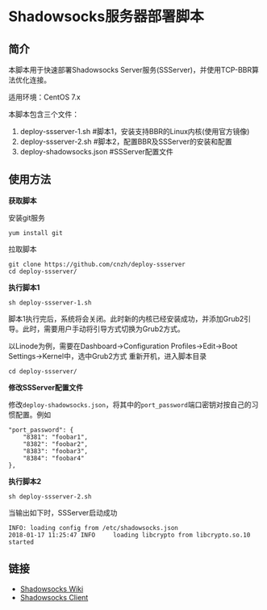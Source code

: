 # Shadowsocks服务器部署脚本

## 简介
本脚本用于快速部署Shadowsocks Server服务(SSServer)，并使用TCP-BBR算法优化连接。

适用环境：CentOS 7.x

本脚本包含三个文件：
1. deploy-ssserver-1.sh #脚本1，安装支持BBR的Linux内核(使用官方镜像)
2. deploy-ssserver-2.sh #脚本2，配置BBR及SSServer的安装和配置
3. deploy-shadowsocks.json #SSServer配置文件

## 使用方法

**获取脚本**

安装git服务
```
yum install git
```
拉取脚本
```
git clone https://github.com/cnzh/deploy-ssserver
cd deploy-ssserver/
```
**执行脚本1**

```
sh deploy-ssserver-1.sh
```
脚本1执行完后，系统将会关闭。此时新的内核已经安装成功，并添加Grub2引导。此时，需要用户手动将引导方式切换为Grub2方式。

以Linode为例，需要在Dashboard->Configuration Profiles->Edit->Boot Settings->Kernel中，选中Grub2方式
重新开机，进入脚本目录
```
cd deploy-ssserver/
```
**修改SSServer配置文件**

修改`deploy-shadowsocks.json`，将其中的`port_password`端口密钥对按自己的习惯配置。例如
```
"port_password": {
    "8381": "foobar1",
    "8382": "foobar2",
    "8383": "foobar3",
    "8384": "foobar4"
},
```
**执行脚本2**

```
sh deploy-ssserver-2.sh
```
当输出如下时，SSServer启动成功
```
INFO: loading config from /etc/shadowsocks.json
2018-01-17 11:25:47 INFO     loading libcrypto from libcrypto.so.10
started
```

## 链接
* [Shadowsocks Wiki](https://github.com/shadowsocks/shadowsocks/wiki)
* [Shadowsocks Client](https://github.com/shadowsocks/shadowsocks-windows/releases)
